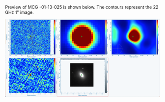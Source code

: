Preview of MCG -01-13-025 is shown below. The contours represent the 22 GHz 1" image. 

![MCG-01-13-025.png](MCG-01-13-025.png "MCG-01-13-025")

